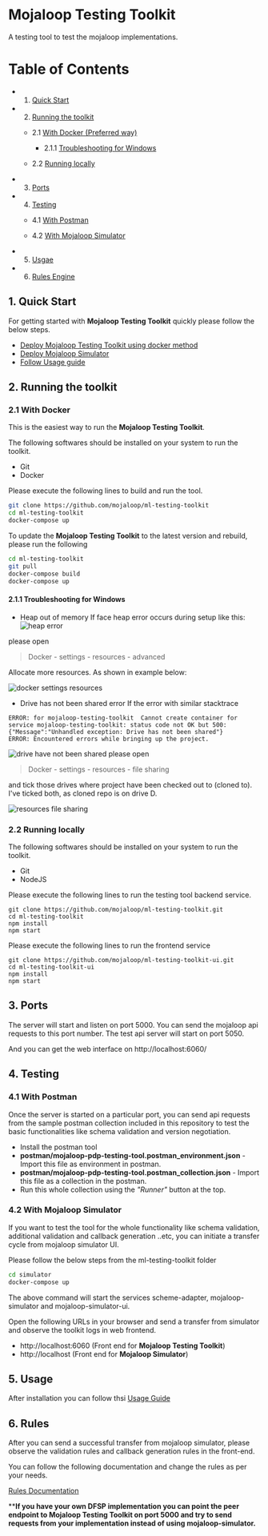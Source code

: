 Mojaloop Testing Toolkit
=============================

A testing tool to test the mojaloop implementations.

Table of Contents
=================

- 1. [Quick Start](#1-quick-start)

- 2. [Running the toolkit](#2-running-the-toolkit)

  - 2.1 [With Docker (Preferred way)](#21-with-docker)
	
	- 2.1.1 [Troubleshooting for Windows](#211-troubleshooting-for-windows)

  - 2.2 [Running locally](#22-running-locally)

- 3. [Ports](#3-ports)

- 4. [Testing](#4-testing)

  - 4.1 [With Postman](#41-with-postman)

  - 4.2 [With Mojaloop Simulator](#42-with-mojaloop-simulator)

- 5. [Usgae](#5-usage)

- 6. [Rules Engine](#6-rules)

## 1. Quick Start

For getting started with **Mojaloop Testing Toolkit** quickly please follow the below steps.

* [Deploy Mojaloop Testing Toolkit using docker method](#21-with-docker)
* [Deploy Mojaloop Simulator](#42-with-mojaloop-simulator)
* [Follow Usage guide](/documents/User-Guide.md)


## 2. Running the toolkit

### 2.1 With Docker

This is the easiest way to run the **Mojaloop Testing Toolkit**.

The following softwares should be installed on your system to run the toolkit.

* Git
* Docker

Please execute the following lines to build and run the tool. 

```bash
git clone https://github.com/mojaloop/ml-testing-toolkit
cd ml-testing-toolkit
docker-compose up
```

To update the **Mojaloop Testing Toolkit** to the latest version and rebuild, please run the following

```bash
cd ml-testing-toolkit
git pull
docker-compose build
docker-compose up
```

#### 2.1.1 Troubleshooting for Windows

* Heap out of memory
If face heap error occurs during setup like this: 
  ![heap error](readme_images/heap_error_windows.jpg)

please open 
> Docker - settings - resources - advanced  

Allocate more resources. As shown in example below: 

  ![docker settings resources](readme_images/apply_and_restart.jpg)
  
* Drive has not been shared error
If the error with similar stacktrace 
```
ERROR: for mojaloop-testing-toolkit  Cannot create container for service mojaloop-testing-toolkit: status code not OK but 500: {"Message":"Unhandled exception: Drive has not been shared"}
ERROR: Encountered errors while bringing up the project.
```

  ![drive have not been shared](readme_images/drive_have_not_been_shared.jpg)
please open 
> Docker - settings - resources - file sharing

and tick those drives where project have been checked out to (cloned to). 
I've  ticked both, as cloned repo is on drive D. 

  ![resources file sharing](readme_images/local_drives_to_be_available.jpg)


### 2.2 Running locally

The following softwares should be installed on your system to run the toolkit.

* Git
* NodeJS
  
Please execute the following lines to run the testing tool backend service.

```
git clone https://github.com/mojaloop/ml-testing-toolkit.git
cd ml-testing-toolkit
npm install
npm start
```

Please execute the following lines to run the frontend service
```
git clone https://github.com/mojaloop/ml-testing-toolkit-ui.git
cd ml-testing-toolkit-ui
npm install
npm start
```

## 3. Ports

The server will start and listen on port 5000. You can send the mojaloop api requests to this port number.
The test api server will start on port 5050.

And you can get the web interface on http://localhost:6060/

## 4. Testing

### 4.1 With Postman

Once the server is started on a particular port, you can send api requests from the sample postman collection included in this repository to test the basic functionalities like schema validation and version negotiation.

* Install the postman tool
* **postman/mojaloop-pdp-testing-tool.postman_environment.json** - Import this file as environment in postman.
* **postman/mojaloop-pdp-testing-tool.postman_collection.json** - Import this file as a collection in the postman.
* Run this whole collection using the *"Runner"* button at the top.

### 4.2 With Mojaloop Simulator

If you want to test the tool for the whole functionality like schema validation, additional validation and callback generation ..etc, you can initiate a transfer cycle from mojaloop simulator UI.

Please follow the below steps from the ml-testing-toolkit folder

```bash
cd simulator
docker-compose up
```

The above command will start the services scheme-adapter, mojaloop-simulator and mojaloop-simulator-ui.

Open the following URLs in your browser and send a transfer from simulator and observe the toolkit logs in web frontend.

* http://localhost:6060 (Front end for **Mojaloop Testing Toolkit**)
* http://localhost (Front end for **Mojaloop Simulator**)


## 5. Usage

After installation you can follow thsi [Usage Guide](/documents/User-Guide.md)


## 6. Rules

After you can send a successful transfer from mojaloop simulator, please observe the validation rules and callback generation rules in the front-end.

You can follow the following documentation and change the rules as per your needs.

[Rules Documentation](RULES_ENGINE.md)

****If you have your own DFSP implementation you can point the peer endpoint to **Mojaloop Testing Toolkit** on port 5000 and try to send requests from your implementation instead of using mojaloop-simulator.**
